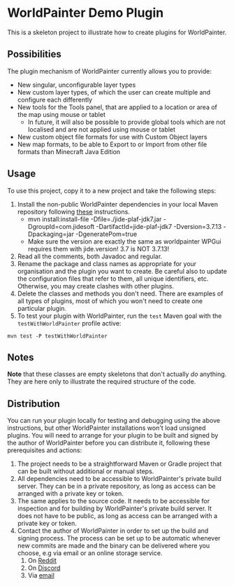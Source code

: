# WorldPainter Demo Plugin

This is a skeleton project to illustrate how to create plugins for WorldPainter.

## Possibilities

The plugin mechanism of WorldPainter currently allows you to provide:

* New singular, unconfigurable layer types
* New custom layer types, of which the user can create multiple and configure each differently
* New tools for the Tools panel, that are applied to a location or area of the map using mouse or tablet
  * In future, it will also be possible to provide global tools which are not localised and are not applied using mouse or tablet
* New custom object file formats for use with Custom Object layers
* New map formats, to be able to Export to or Import from other file formats than Minecraft Java Edition

## Usage

To use this project, copy it to a new project and take the following steps:

1. Install the non-public WorldPainter dependencies in your local Maven repository following [these](https://github.com/Captain-Chaos/WorldPainter/blob/master/BUILDING.md#installing-dependencies) instructions.
   - mvn install:install-file -Dfile=./jide-plaf-jdk7.jar -DgroupId=com.jidesoft -DartifactId=jide-plaf-jdk7 -Dversion=3.7.13 -Dpackaging=jar -DgeneratePom=true
   - Make sure the version are exactly the same as worldpainter WPGui requires them with jide.version! 3.7 is NOT 3.7.13!
1. Read all the comments, both Javadoc and regular.
1. Rename the package and class names as appropriate for your organisation and the plugin you want to create. Be careful also to update the configuration files that refer to them, all unique identifiers, etc. Otherwise, you may create clashes with other plugins.
1. Delete the classes and methods you don't need. There are examples of all types of plugins, most of which you won't need to create one particular plugin.
1. To test your plugin with WorldPainter, run the `test` Maven goal with the `testWithWorldPainter` profile active:
```shell
mvn test -P testWithWorldPainter
```

## Notes

**Note** that these classes are empty skeletons that don't actually _do_ anything. They are here only to illustrate the required structure of the code.

## Distribution

You can run your plugin locally for testing and debugging using the above instructions, but other WorldPainter installations won't load unsigned plugins. You will need to arrange for your plugin to be built and signed by the author of WorldPainter before you can distribute it, following these prerequisites and actions:

1. The project needs to be a straightforward Maven or Gradle project that can be built without additional or manual steps.
1. All dependencies need to be accessible to WorldPainter's private build server. They can be in a private repository, as long as access can be arranged with a private key or token.
1. The same applies to the source code. It needs to be accessible for inspection and for building by WorldPainter's private build server. It does not have to be public, as long as access can be arranged with a private key or token.
1. Contact the author of WorldPainter in order to set up the build and signing process. The process can be set up to be automatic whenever new commits are made and the binary can be delivered where you choose, e.g via email or an online storage service.
   1. On [Reddit](https://www.reddit.com/user/CaptainChaos74)
   1. On [Discord](https://discordapp.com/users/475648103312261131)
   1. Via [email](mailto:plugin-dev@pepsoft.org)